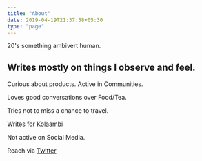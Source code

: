 ```yaml
---
title: "About"
date: 2019-04-19T21:37:58+05:30
type: "page"
---
```


20's something ambivert human.

## Writes mostly on things I observe and feel.

Curious about products. Active in Communities. 

Loves good conversations over Food/Tea.

Tries not to miss a chance to travel. 

Writes for [Kolaambi](https://substack.com/discover/kolaambi)

Not active on Social Media.

Reach via [Twitter](https://twitter.com/kjfied) 


